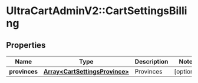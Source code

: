 # UltraCartAdminV2::CartSettingsBilling

## Properties
Name | Type | Description | Notes
------------ | ------------- | ------------- | -------------
**provinces** | [**Array&lt;CartSettingsProvince&gt;**](CartSettingsProvince.md) | Provinces | [optional] 


